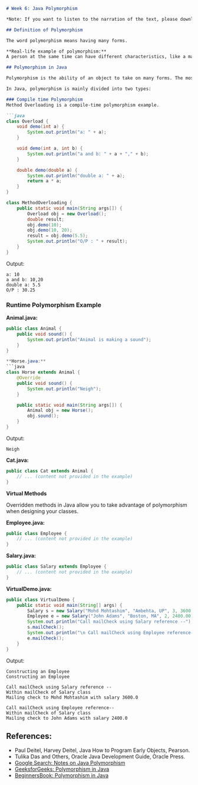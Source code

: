 ```markdown
# Week 6: Java Polymorphism

*Note: If you want to listen to the narration of the text, please download the document, make it editable, highlight any portion of the text, then click on the speak icon located to the right side of the Repeat Typing Item (redo) on the left side of the title bar.*

## Definition of Polymorphism

The word polymorphism means having many forms.

**Real-life example of polymorphism:**
A person at the same time can have different characteristics, like a man who is a father, a husband, an employee. The same person possesses different behavior in different situations. This is called polymorphism.

## Polymorphism in Java

Polymorphism is the ability of an object to take on many forms. The most common use of polymorphism in OOP occurs when a parent class reference is used to refer to a child class object. Polymorphism is considered one of the important features of Object-Oriented Programming. It allows performing a single action in different ways. In other words, polymorphism allows you to define one interface and have multiple implementations. The word "poly" means many and "morphs" means forms, so it means many forms.

In Java, polymorphism is mainly divided into two types:

### Compile time Polymorphism
Method Overloading is a compile-time polymorphism example.

```java
class Overload {
    void demo(int a) {
        System.out.println("a: " + a);
    }

    void demo(int a, int b) {
        System.out.println("a and b: " + a + "," + b);
    }

    double demo(double a) {
        System.out.println("double a: " + a);
        return a * a;
    }
}

class MethodOverloading {
    public static void main(String args[]) {
        Overload obj = new Overload();
        double result;
        obj.demo(10);
        obj.demo(10, 20);
        result = obj.demo(5.5);
        System.out.println("O/P : " + result);
    }
}
```

Output:

```
a: 10
a and b: 10,20
double a: 5.5
O/P : 30.25
```

### Runtime Polymorphism Example

**Animal.java:**
```java
public class Animal {
    public void sound() {
        System.out.println("Animal is making a sound");
    }
}

**Horse.java:**
```java
class Horse extends Animal {
    @Override
    public void sound() {
        System.out.println("Neigh");
    }

    public static void main(String args[]) {
        Animal obj = new Horse();
        obj.sound();
    }
}
```

Output:

```
Neigh
```

**Cat.java:**
```java
public class Cat extends Animal {
    // ... (content not provided in the example)
}
```

**Virtual Methods**

Overridden methods in Java allow you to take advantage of polymorphism when designing your classes.

**Employee.java:**
```java
public class Employee {
    // ... (content not provided in the example)
}
```

**Salary.java:**
```java
public class Salary extends Employee {
    // ... (content not provided in the example)
}
```

**VirtualDemo.java:**
```java
public class VirtualDemo {
    public static void main(String[] args) {
        Salary s = new Salary("Mohd Mohtashim", "Ambehta, UP", 3, 3600.00);
        Employee e = new Salary("John Adams", "Boston, MA", 2, 2400.00);
        System.out.println("Call mailCheck using Salary reference --");
        s.mailCheck();
        System.out.println("\n Call mailCheck using Employee reference--");
        e.mailCheck();
    }
}
```

Output:

```
Constructing an Employee
Constructing an Employee

Call mailCheck using Salary reference --
Within mailCheck of Salary class
Mailing check to Mohd Mohtashim with salary 3600.0

Call mailCheck using Employee reference--
Within mailCheck of Salary class
Mailing check to John Adams with salary 2400.0
```

## References:

- Paul Deitel, Harvey Deitel, Java How to Program Early Objects, Pearson.
- Tulika Das and Others, Oracle Java Development Guide, Oracle Press.
- [Google Search: Notes on Java Polymorphism](https://www.google.com/search?q=Notes+on+Java+Polymorphism&rlz=1C1CHBF_enCA900CA900&oq=Notes+&aqs=chrome.0.69i59j69i57j0l2j46l3j0.4798j0j8&sourceid=chrome&ie=UTF-8)
- [GeeksforGeeks: Polymorphism in Java](https://www.geeksforgeeks.org/polymorphism-in-java/)
- [BeginnersBook: Polymorphism in Java](https://beginnersbook.com/2013/03/polymorphism-in-java/)
```
